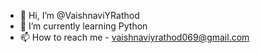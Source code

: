 - 👋 Hi, I’m @VaishnaviYRathod
- 🌱 I’m currently learning  Python
- 📫 How to reach me - vaishnaviyrathod069@gmail.com

<!---
VaishnaviYRathod/VaishnaviYRathod is a ✨ special ✨ repository because its `README.md` (this file) appears on your GitHub profile.
You can click the Preview link to take a look at your changes.
--->
